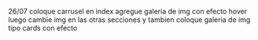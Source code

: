 26/07 coloque carrusel en index agregue galeria de img con efecto hover
luego cambie img en las otras secciones y tambien coloque galeria de img tipo cards con efecto

